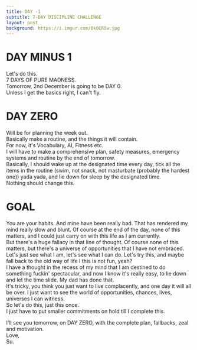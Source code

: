 ```yaml
---
title: DAY -1
subtitle: 7-DAY DISCIPLINE CHALLENGE
layout: post
background: https://i.imgur.com/0kOCR5w.jpg
---
```


# DAY MINUS 1
Let's do  this.
<br/>7 DAYS OF PURE MADNESS.
<br/>Tomorrow, 2nd December is going to be DAY 0.
<br/>Unless I get the basics right, I can't fly.

# DAY ZERO
Will be for planning the week out.
<br/>Basically make a routine, and the things it will contain.
<br/>For now, it's Vocabulary, AI, Fitness etc.
<br/>I will have to make a comprehensive plan, safety measures, emergency systems and routine by the end of tomorrow.
<br/>Basically, I should wake up at the designated time every day, tick all the items in the routine (swim, not snack, not masturbate (probably the hardest one)) yada yada, and lie down for sleep by the designated time.
<br/>Nothing should change this.

# GOAL

You are your habits. And mine have been really bad. That has rendered my mind really slow and blunt. Of course at the end of the day, none of this matters, and I could just carry on with this life as I am currently.
<br/>But there's a huge fallacy in that line of thought. Of course none of this matters, but there's a universe of opportunities that I have not embraced. 
<br/>Let's just see what I am, let's see what I can do. Let's try this, and maybe fall back to the old way of life I this is not fun, yeah?
<br/>I have a thought in the recess of my mind that I am destined to do something fuckin' spectacular, and now I know it's really easy, to lie down and let the time slide. My dad has done that. <br/>It's tricky, you think you just want to live complacently, and one day it will all be over. I just want to see the world of opportunities, chances, lives, universes I can witness.
<br/>So let's do this, just this once.
<br/>I just have to put smaller commitments on hold till I complete this.

I'll see you tomorrow, on DAY ZERO, with the complete plan, fallbacks, zeal and motivation.
<br/>Love,
<br/>Su.
